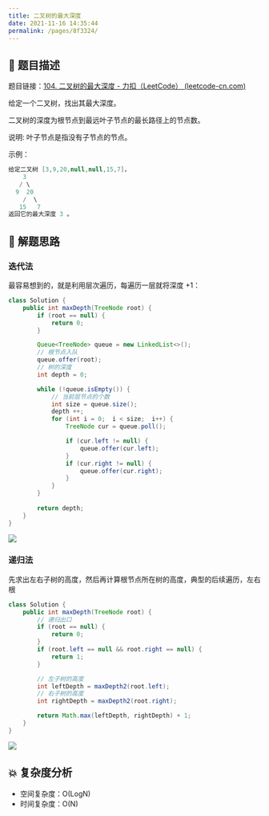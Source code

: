 ```yaml
---
title: 二叉树的最大深度
date: 2021-11-16 14:35:44
permalink: /pages/8f3324/
---
```


## 📃 题目描述

题目链接：[104. 二叉树的最大深度 - 力扣（LeetCode） (leetcode-cn.com)](https://leetcode-cn.com/problems/maximum-depth-of-binary-tree/)

给定一个二叉树，找出其最大深度。

二叉树的深度为根节点到最远叶子节点的最长路径上的节点数。

说明: 叶子节点是指没有子节点的节点。

示例：

```java
给定二叉树 [3,9,20,null,null,15,7]，
    3
   / \
  9  20
    /  \
   15   7
返回它的最大深度 3 。
```

## 🔔 解题思路

### 迭代法

最容易想到的，就是利用层次遍历，每遍历一层就将深度 +1：


```java
class Solution {
    public int maxDepth(TreeNode root) {
        if (root == null) {
            return 0;
        }

        Queue<TreeNode> queue = new LinkedList<>();
        // 根节点入队
        queue.offer(root);
        // 树的深度
        int depth = 0;

        while (!queue.isEmpty()) {
            // 当前层节点的个数
            int size = queue.size();
            depth ++;
            for (int i = 0;  i < size;  i++) {
                TreeNode cur = queue.poll();

                if (cur.left != null) {
                    queue.offer(cur.left);
                }
                if (cur.right != null) {
                    queue.offer(cur.right);
                }
            }
        }
        
        return depth;
    }
}
```

![](https://cs-wiki.oss-cn-shanghai.aliyuncs.com/img/20211116145251.png)

### 递归法

先求出左右子树的高度，然后再计算根节点所在树的高度，典型的后续遍历，左右根

```java
class Solution {
    public int maxDepth(TreeNode root) {
        // 递归出口
        if (root == null) {
            return 0;
        }
        if (root.left == null && root.right == null) {
            return 1;
        }

        // 左子树的高度
        int leftDepth = maxDepth2(root.left);
        // 右子树的高度
        int rightDepth = maxDepth2(root.right);

        return Math.max(leftDepth, rightDepth) + 1;
    }
}
```

![](https://cs-wiki.oss-cn-shanghai.aliyuncs.com/img/20211116145433.png)

## 💥 复杂度分析

- 空间复杂度：O(LogN)
- 时间复杂度：O(N)

